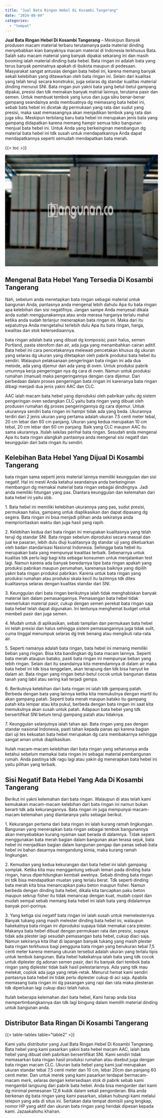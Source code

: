 ```yaml
---
title: "Jual Bata Ringan Hebel Di Kosambi Tangerang"
date: "2024-08-04"
categories: 
  - "tempat"
---
```


**Jual Bata Ringan Hebel Di Kosambi Tangerang** – Meskipun Banyak produsen macam material terbaru terutamanya pada material dinding menyebabkan kian banyaknya macam material di Indonesia terkhusus Bata. Salah satu macam material yang banyak dipakai sekarang ini dan masih booming ialah material dinding bata hebel. Bata ringan ini adalah bata yang terus banyak peminatnya apakah di ibukota maupun di pedesaan. Masyarakat sangat antusias dengan bata hebel ini, karena memang banyak sekali kelebihan yang ditawarkan oleh bata ringan ini. Selain dari kualitas yang telah teruji secara konstruksi, juga selaras dg standar kualitas material dinding menurut SNI. Bata ringan pun yakni bata yang betul-betul gampang dipakai, presisi dan tdk memakan banyak matrial lainnya, terutama pasir dan semen. Untuk membuat tembok yang lurus dan juga siku benar-benar gampang seandainya anda membuatnya dg memasang bata hebel ini, sebab bata hebel ini dicetak dg permukaan yang rata dan sudut yang presisi, maka saat memasangnya akan menjadikan tembok yang rata dan juga siku. Meskipun terbilang baru bata hebel ini merupakan jenis bata yang gampang didapatkan karena memang hampir semua toko bangunan menjual bata hebel ini. Untuk Anda yang berkeinginan membangun dg material bata hebel ini tdk susah untuk mendapatkannya Anda dapat mendapatkannya seperti semudah mendapatkan bata merah.

{{< toc >}}

![Jual Bata Ringan Hebel Di Kosambi Tangerang](/images/jual-hebel-murah-18.png)

## Mengenal Bata Hebel Yang Tersedia Di Kosambi Tangerang

Nah, sebelum anda menetapkan bata ringan sebagai material untuk bangunan Anda, pantasnya anda mengenal lebih dahulu Apa itu bata ringan apa kelebihan dan sisi negatifnya. Jangan sampe Anda menyesal dikala anda sudah menggunakannya atau anda merasa harganya terlalu mahal ketika anda sudah terlanjur menerapkan bata ringan ini. Maka dari itu sepatutnya Anda mengetahui terlebih dulu Apa itu bata ringan, harga, kwalitas dan stok ketersediaannya.

bata ringan adalah bata yang dibuat dg komposisi; pasir halus, semen Portland, pasta sterofom dan air, ada juga yang menambahkan cairan aditif. Bata hebel ini cara pencetakannya melewati pencetakan khusus dg ukuran yang selaras dg ukuran yang ditetapkan oleh pabrik produksi bata hebel itu sendiri. Walaupun pelaksanaan pengeringan bata ringan ini ada dua metode, ada yang dijemur dan ada yang di oven. Untuk produksi pabrik umumnya kerja pengeringan nya dg cara di oven. Namun untuk produksi rumahan (manual) maka pengeringannya dengan cara dijemur. Dari perbedaan dalam proses pengeringan bata ringan ini karenanya bata ringan dibagi menjadi dua jenis yakni AAC dan CLC.

AAC ialah macam bata hebel yang diproduksi oleh pabrikan yaitu dg sistem pengeringan oven sedangkan CLC yaitu bata ringan yang dibuat oleh produsen rumahan dg proses pengeringannya dg cara dijemur. Untuk ukurannya sendiri bata ringan ini hampir tidak ada yang beda. Ukurannya terdiri dari 2 jenis ukuran yang pertama adalah ukuran 7.5 centi meter tebal, 20 cm lebar dan 60 cm panjang. Ukuran yang kedua merupakan 10 cm tebal, 20 cm lebar dan 60 cm panjang. Baik yang CLC maupun AAC itu sama ukurannya. Itulah sekilas perihal bata ringan. Sesudah anda mengenal Apa itu bata ringan alangkah pantasnya anda mengenal sisi negatif dan keunggulan dari bata ringan itu sendiri.

## Kelebihan Bata Hebel Yang Dijual Di Kosambi Tangerang

bata ringan sama seperti jenis material lainnya memiliki keunggulan dan sisi negatif. Hal ini mesti Anda ketahui seandainya anda berkeinginan membangun dg memakai material bata ringan sebagai dindingnya. Jadi anda memiliki hitungan yang pas. Diantara keunggulan dan kelemahan dari bata hebel ini yaitu sbb.

1\. Bata hebel ini memiliki kelebihan ukurannya yang pas, sudut presisi, permukaan halus, gampang untuk diaplikasikan dan dapat dipasang dg segera. Bata ringan ini bisa menjadi pilihan anda sekiranya anda memprioritaskan waktu dan juga hasil yang rapih.

2\. Kelebihan kedua dari bata ringan ini merupakan kualitasnya yang telah teruji dg standar SNI. Bata ringan sebelum diproduksi secara massal dan jual ke pasaran, lebih dulu diuji kualitasnya dg standar uji yang dikeluarkan oleh badan standarisasi Nasional Indonesia. Sehingga bata hebel itu merupakan bata yang mempunyai kwalitas terbaik. Sebenarnya untuk kualitas tdk perlu lagi bagi kita sebagai konsumen untuk menjalankan test lagi. Namun karena ada banyak beredarnya tipe bata ringan apakah yang produksi pabrikan maupun perumahan, karenanya baiknya yang dipilih yakni bata ringan produksi pabrikan. Karena untuk bata ringan yang produksi rumahan atau produksi skala kecil itu lazimnya tdk dites kualitasnya selaras dengan kualitas standar dari SNI.

3\. Keunggulan dari bata ringan berikutnya ialah tidak menghabiskan banyak material lain dalam pemasangannya. Pemasangan bata hebel tidak memerlukan material pasir, cukup dengan semen perekat bata ringan saja bata hebel telah dapat digunakan. Ini tentunya menghemat budget untuk membeli pasir dan juga semen.

4\. Mudah untuk di aplikasikan, sebab tampilan dan permukaan bata hebel ini telah presisi dan halus sehingga sistem pemasangannya juga tidak sulit, cuma tinggal menumpuk selaras dg trek benang atau mengikuti rata-rata air.

5\. Seperti namanya adalah bata ringan, bata hebel ini memang memiliki beban yang ringan. Bisa kita bandingkan dg bata macam lainnya. Seperti bata merah ataupun batako, pasti bata ringan ini mempunyai beban yang lebih ringan. Selain dari itu seandainya kita merendamnya di dalam air maka bata hebel ini tdk bisa tenggelam, akan terapung dan tdk bisa hanyut ke dalam air. Bata ringan yang ringan betul-betul cocok untuk bangunan diatas tanah yang labil atau sering kali terjadi gempa.

6\. Berikutnya kelebihan dari bata ringan ini ialah tdk gampang patah. Berbeda dengan bata yang lainnya ketika kita memukulnya dengan martil itu akan gampang patah. Seperti bata merah maupun batako itu gampang patah kita lempar atau kita pukul, berbeda dengan bata ringan ini saat kita memukulnya akan susah untuk patah. Adapaun bata hebel yang tdk bersertifikat SNI belum teruji gampang patah atau tidaknya.

7\. Keunggulan selanjutnya ialah tahan api. Bata ringan yang pas dengan standar nasional Indonesia, pasti tahan kepada panas api karena bagian dari uji tes kekuatan bata hebel merupakan dg cara membakarnya sehingga sangat aman untuk diaplikasikan.

Itulah macam-macam kelebihan dari bata ringan yang seharusnya anda ketahui sebelum memakai bata ringan ini sebagai material pembangunan rumah. Anda pastinya tdk ragu lagi atau yakin dg menerapkan bata hebel ini yaitu pilihan yang terbaik.

## Sisi Negatif Bata Hebel Yang Ada Di Kosambi Tangerang

Berikut ini yakni kelemahan dari bata ringan. Walaupun di atas telah kami kemukakan macam-macam kelebihan dari bata ringan ini namun bukan berarti tdk ada kekurangannya. Bata ringan ini juga mempunyai macam-macam kelemahan yang diantaranya yaitu sebagai berikut.

1\. Kekurangan pertama dari bata ringan ini ialah kurang ramah lingkungan. Bangunan yang menerapkan bata ringan sebagai tembok bangunannya akan menyebabkan kurang nyaman saat berada di dalamnya. Tidak seperti menggunakan bata merah bagian dalam bangunan akan terasa sejuk, bata hebel ini menjadikan bagian dalam bangunan pengap dan panas sebab bata hebel ini bahan dasarnya mengandung kimia, maka kurang ramah lingkungan.

2\. Kemudian yang kedua kekurangan dari bata hebel ini ialah gampang somplak. Ketika kita mau menggantung sebuah lemari pada dinding bata ringan, harus diperhitungkan kembali awetnya. Sebab dinding bata ringan ini tdk bisa mendapatkan muatan yang terlalu berat. Tdk seperti dinding bata merah kita bisa menancapkan paku beton maupun fisher. Namun berbeda dengan dinding bata hebel, dikala kita tancapkan paku beton maupun sekrup fisher itu tidak menancap dengan kuat, mudah copot dan mudah sempal sebab memang bata hebel ini ialah bata yang didalamnya banyak pori-porinya.

3\. Yang ketiga sisi negatif bata ringan ini ialah susah untuk memelesternya. Banyak tukang yang masih melester dinding bata hebel ini, walaupun hakekatnya bata ringan ini diproduksi supaya tidak memakai cara plester. Makanya bata hebel dibuat dengan permukaan rata dan presisi, supaya tidak ada plester lagi sesudah pemasangan bata hebel, cukup diaci saja. Namun sekiranya kita lihat di lapangan banyak tukang yang masih plester bata ringan terkhusus bagi pengguna bata ringan yang berukuran tebal 7,5 centi meter karena memang ukuran tersebut adalah ukuran yang terlalu tipis untuk tembok bangunan. Bata hebel hakekatnya ialah bata yang tdk cocok untuk diplester dg adonan semen pasir, dari itu banyak dari tembok bata ringan yang diplester tidak baik hasil pelestariannya. Ada yang tdk mau melekat, coplok ada juga yang retak-retak. Menurut hemat kami sendiri pantasnya bata hebel ini tidak perlu diplester cukup di aci saja. Apabila memasang bata ringan ini dg pasangan yang rapi dan rata maka plesteran tdk diperlukan lagi cukup diaci telah halus.

Itulah beberapa kelemahan dari bata hebel, Kami harap anda bisa mempertimbangkannya dan tdk lagi bingung dalam memilih material dinding untuk bangunan anda.

## Distributor Bata Ringan Di Kosambi Tangerang

{{< table-tables table="table2" >}}

Kami yaitu distributor yang Jual Bata Ringan Hebel Di Kosambi Tangerang. Bata hebel yang kami pasarkan yakni bata hebel macam AAC, ialah bata hebel yang dibuat oleh pabrikan bersertifikat SNI. Kami sendiri tidak memasarkan bata ringan hasil produksi rumahan atau disebut juga dengan bata ringan macam CLC. Ukuran bata hebel yang kami jual merupakan ukuran standar tebal 7,5 centi meter dan 10 cm, lebar 20cm dan panjang 60 centi meter. Dan untuk merek yang kami pasarkan terdapat bermacam-macam merk, selaras dengan ketersediaan stok di pabrik sebab kami mengambil langsung dari pabrik bata hebel. Anda bisa mengorder dari kami dg minimal pemesanan 12,6 kubik dalam sekali pengorderan. Bila anda berkenan dg bata ringan yang kami pasarkan, silakan hubungi kami melalui telepon yang ada di situs ini. Sertakan data tempat domisili yang lengkap, nomor HP yang aktif dan ukuran bata ringan yang hendak dipesan kepada kami. Jazaakallohu khairan.
